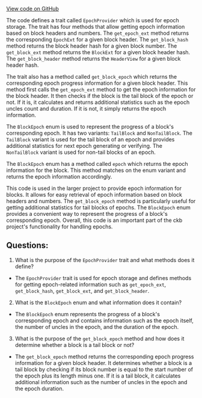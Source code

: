 [View code on GitHub](https://github.com/nervosnetwork/ckb/traits/src/epoch_provider.rs)

The code defines a trait called `EpochProvider` which is used for epoch storage. The trait has four methods that allow getting epoch information based on block headers and numbers. The `get_epoch_ext` method returns the corresponding `EpochExt` for a given block header. The `get_block_hash` method returns the block header hash for a given block number. The `get_block_ext` method returns the `BlockExt` for a given block header hash. The `get_block_header` method returns the `HeaderView` for a given block header hash.

The trait also has a method called `get_block_epoch` which returns the corresponding epoch progress information for a given block header. This method first calls the `get_epoch_ext` method to get the epoch information for the block header. It then checks if the block is the tail block of the epoch or not. If it is, it calculates and returns additional statistics such as the epoch uncles count and duration. If it is not, it simply returns the epoch information.

The `BlockEpoch` enum is used to represent the progress of a block's corresponding epoch. It has two variants: `TailBlock` and `NonTailBlock`. The `TailBlock` variant is used for the tail block of an epoch and provides additional statistics for next epoch generating or verifying. The `NonTailBlock` variant is used for non-tail blocks of an epoch.

The `BlockEpoch` enum has a method called `epoch` which returns the epoch information for the block. This method matches on the enum variant and returns the epoch information accordingly.

This code is used in the larger project to provide epoch information for blocks. It allows for easy retrieval of epoch information based on block headers and numbers. The `get_block_epoch` method is particularly useful for getting additional statistics for tail blocks of epochs. The `BlockEpoch` enum provides a convenient way to represent the progress of a block's corresponding epoch. Overall, this code is an important part of the ckb project's functionality for handling epochs.
## Questions: 
 1. What is the purpose of the `EpochProvider` trait and what methods does it define?
- The `EpochProvider` trait is used for epoch storage and defines methods for getting epoch-related information such as `get_epoch_ext`, `get_block_hash`, `get_block_ext`, and `get_block_header`.
2. What is the `BlockEpoch` enum and what information does it contain?
- The `BlockEpoch` enum represents the progress of a block's corresponding epoch and contains information such as the epoch itself, the number of uncles in the epoch, and the duration of the epoch.
3. What is the purpose of the `get_block_epoch` method and how does it determine whether a block is a tail block or not?
- The `get_block_epoch` method returns the corresponding epoch progress information for a given block header. It determines whether a block is a tail block by checking if its block number is equal to the start number of the epoch plus its length minus one. If it is a tail block, it calculates additional information such as the number of uncles in the epoch and the epoch duration.